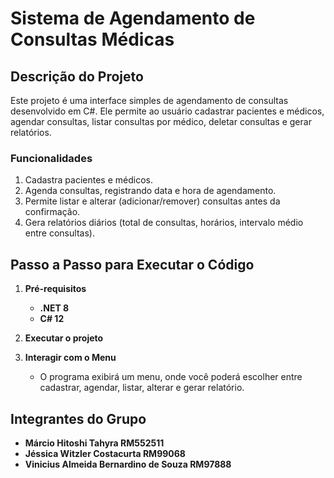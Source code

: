 # Sistema de Agendamento de Consultas Médicas

## Descrição do Projeto
Este projeto é uma interface simples de agendamento de consultas desenvolvido em C#. Ele permite ao usuário
cadastrar pacientes e médicos, agendar consultas, listar consultas por médico, deletar consultas e gerar relatórios.

### Funcionalidades
1. Cadastra pacientes e médicos.
2. Agenda consultas, registrando data e hora de agendamento.
3. Permite listar e alterar (adicionar/remover) consultas antes da confirmação.
4. Gera relatórios diários (total de consultas, horários, intervalo médio entre consultas). 

## Passo a Passo para Executar o Código

1. **Pré-requisitos**
   - **.NET 8**
   - **C# 12**

2. **Executar o projeto**

3. **Interagir com o Menu**
   - O programa exibirá um menu, onde você poderá escolher entre cadastrar, agendar, listar, alterar e gerar relatório.

## Integrantes do Grupo

- **Márcio Hitoshi Tahyra RM552511**
- **Jéssica Witzler Costacurta RM99068**
- **Vinicius Almeida Bernardino de Souza RM97888**
